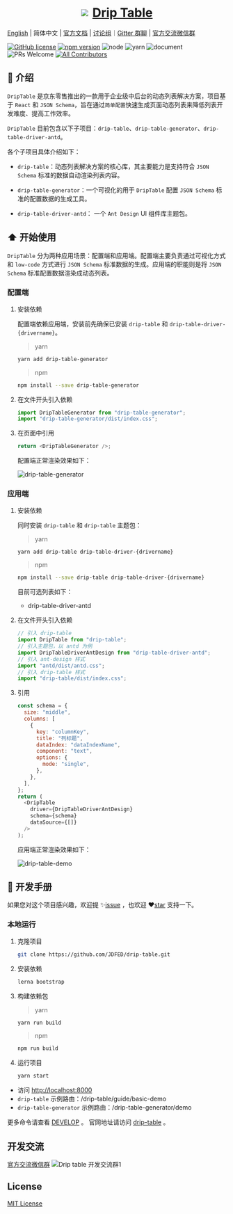 <a href='http://drip-table.jd.com/'>
  <h1 style="display: flex; align-items: center; justify-content: center">
    <img src='https://storage.360buyimg.com/imgtools/7e0e546a96-d962c880-f9a2-11eb-bf08-d585041b7c80.svg'/>
    <span style="margin-left: 10px">Drip Table</span>
  </h1>
</a>

[English](./README.md) | 简体中文 | [官方文档](http://drip-table.jd.com/) | [讨论组](https://github.com/JDFED/drip-table/discussions)｜[Gitter 群聊](https://gitter.im/drip-table/community) | [官方交流微信群](./Contact.md)

<!-- ALL-CONTRIBUTORS-BADGE:START - Do not remove or modify this section -->

[contributors]: https://img.shields.io/badge/all_contributors-2-orange.svg?style=flat-square "Number of contributors on All-Contributors"

<!-- ALL-CONTRIBUTORS-BADGE:END -->

[![GitHub license](https://img.shields.io/badge/license-MIT-blue.svg)](./LICENSE)
[![npm version](https://img.shields.io/npm/v/drip-table.svg?style=flat)](https://www.npmjs.com/package/drip-table)
![node](https://img.shields.io/badge/node-%3E%3D13.14.0-blue.svg)
![yarn](https://img.shields.io/badge/yarn-%3E%3D1.0.0-blue.svg)
![document](https://img.shields.io/badge/documentation-yes-brightgreen.svg)
![PRs Welcome](https://img.shields.io/badge/PRs-welcome-brightgreen.svg)
[![All Contributors][contributors]](./CONTRIBUTORS.md)

## 📖 介绍

`DripTable` 是京东零售推出的一款用于企业级中后台的动态列表解决方案，项目基于 `React` 和 `JSON Schema`，旨在通过`简单配置`快速生成页面动态列表来降低列表开发难度、提高工作效率。

`DripTable` 目前包含以下子项目：`drip-table`、`drip-table-generator`、`drip-table-driver-antd`。

各个子项目具体介绍如下：

- `drip-table`：动态列表解决方案的核心库，其主要能力是支持符合 `JSON Schema` 标准的数据自动渲染列表内容。

- `drip-table-generator`：一个可视化的用于 `DripTable` 配置 `JSON Schema` 标准的配置数据的生成工具。

- `drip-table-driver-antd`： 一个 `Ant Design` UI 组件库主题包。

## ⬆️ 开始使用

`DripTable` 分为两种应用场景：配置端和应用端。配置端主要负责通过可视化方式和 `low-code` 方式进行 `JSON Schema` 标准数据的生成。应用端的职能则是将 `JSON Schema` 标准配置数据渲染成动态列表。

### 配置端

1. 安装依赖

   配置端依赖应用端，安装前先确保已安装 `drip-table` 和 `drip-table-driver-{drivername}`。

   > yarn

   ```sh
   yarn add drip-table-generator
   ```

   > npm

   ```sh
   npm install --save drip-table-generator
   ```

2. 在文件开头引入依赖

   ```js
   import DripTableGenerator from "drip-table-generator";
   import "drip-table-generator/dist/index.css";
   ```

3. 在页面中引用

   ```js
   return <DripTableGenerator />;
   ```

   配置端正常渲染效果如下：

   ![drip-table-generator](https://img10.360buyimg.com/imagetools/jfs/t1/83544/7/17486/359800/63620e25Ed7185bc1/caf5173d381cb4c0.png)

### 应用端

1. 安装依赖

   同时安装 `drip-table` 和 `drip-table` 主题包：

   > yarn

   ```sh
   yarn add drip-table drip-table-driver-{drivername}
   ```

   > npm

   ```sh
   npm install --save drip-table drip-table-driver-{drivername}
   ```

   目前可选列表如下：

   - drip-table-driver-antd

2. 在文件开头引入依赖

   ```js
   // 引入 drip-table
   import DripTable from "drip-table";
   // 引入主题包，以 antd 为例
   import DripTableDriverAntDesign from "drip-table-driver-antd";
   // 引入 ant-design 样式
   import "antd/dist/antd.css";
   // 引入 drip-table 样式
   import "drip-table/dist/index.css";
   ```

3. 引用

   ```js
   const schema = {
     size: "middle",
     columns: [
       {
         key: "columnKey",
         title: "列标题",
         dataIndex: "dataIndexName",
         component: "text",
         options: {
           mode: "single",
         },
       },
     ],
   };
   return (
     <DripTable
       driver={DripTableDriverAntDesign}
       schema={schema}
       dataSource={[]}
     />
   );
   ```

   应用端正常渲染效果如下：

   ![drip-table-demo](https://img13.360buyimg.com/imagetools/jfs/t1/136130/29/29966/659037/6363944fEd6a71fa1/2bec620460de4f3c.png)

## 🤝 开发手册

如果您对这个项目感兴趣，欢迎提 ✨[issue](https://github.com/JDFED/drip-table/issues) ，也欢迎 ❤️[star](https://github.com/JDFED/drip-table) 支持一下。

### 本地运行

1. 克隆项目

   ```sh
   git clone https://github.com/JDFED/drip-table.git
   ```

2. 安装依赖

   ```sh
   lerna bootstrap
   ```

3. 构建依赖包

   > yarn

   ```sh
   yarn run build
   ```

   > npm

   ```sh
   npm run build
   ```

4. 运行项目

   ```sh
   yarn start
   ```

- 访问 <http://localhost:8000>
- `drip-table` 示例路由：/drip-table/guide/basic-demo
- `drip-table-generator` 示例路由：/drip-table-generator/demo

更多命令请查看 [DEVELOP](./DEVELOP.zh-CN.md) 。
官网地址请访问 [drip-table](http://drip-table.jd.com/) 。

## 开发交流

[官方交流微信群](./Contact.md)
![Drip table 开发交流群1](https://storage.360buyimg.com/icepublic/drip-table/driptable_contact_me_qr.png)

## License

[MIT License](./LICENSE)

